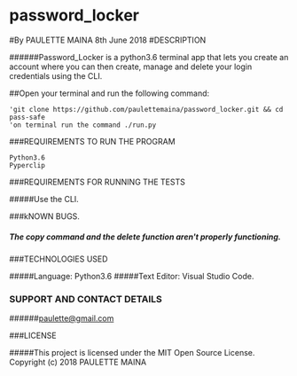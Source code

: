 # password_locker
#By PAULETTE MAINA
8th June 2018
#DESCRIPTION

######Password_Locker is a python3.6 terminal app that lets you create an account where you can then create, manage and delete your login credentials using the CLI.

##Open your terminal and run the following command:

    'git clone https://github.com/paulettemaina/password_locker.git && cd pass-safe
    'on terminal run the command ./run.py

###REQUIREMENTS TO RUN THE PROGRAM

    Python3.6
    Pyperclip


###REQUIREMENTS FOR RUNNING THE TESTS

#####Use the CLI.

###kNOWN BUGS.
##### The copy command and the delete function aren't properly functioning.

###TECHNOLOGIES USED

#####Language: Python3.6 
#####Text Editor: Visual Studio Code.

### SUPPORT AND CONTACT DETAILS

######paulette@gmail.com

###LICENSE

#####This project is licensed under the MIT Open Source License. Copyright (c) 2018 PAULETTE MAINA
